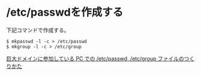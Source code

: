 # /etc/passwdを作成する

下記コマンドで作成する。

```
$ mkpasswd -l -c > /etc/passwd
$ mkgroup -l -c > /etc/group
```

[巨大ドメインに参加している PC での /etc/passwd, /etc/group ファイルのつくりかた](http://d.hatena.ne.jp/i_k_b/20150514/1431590062)
